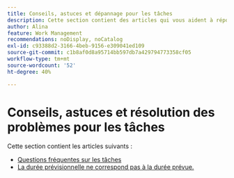 ```yaml
---
title: Conseils, astuces et dépannage pour les tâches
description: Cette section contient des articles qui vous aident à répondre à certaines des questions les plus fréquemment posées ou à résoudre les erreurs courantes lors de l’utilisation de tâches dans Adobe Workfront.
author: Alina
feature: Work Management
recommendations: noDisplay, noCatalog
exl-id: c93388d2-3166-4beb-9156-e309041ed109
source-git-commit: c1b8af0d8a95714bb597db7a429794773358cf05
workflow-type: tm+mt
source-wordcount: '52'
ht-degree: 40%

---
```


# Conseils, astuces et résolution des problèmes pour les tâches

Cette section contient les articles suivants :

* [Questions fréquentes sur les tâches](../../../manage-work/tasks/tips-tricks-and-troubleshooting/tasks-faqs.md)
* [La durée prévisionnelle ne correspond pas à la durée prévue.](../../../manage-work/tasks/tips-tricks-and-troubleshooting/projected-and-planned-durations-dont-match.md)
